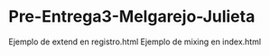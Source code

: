 # Pre-Entrega3-Melgarejo-Julieta
Ejemplo de extend en registro.html
Ejemplo de mixing en index.html 
